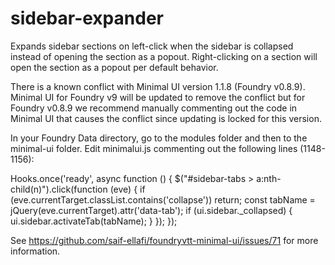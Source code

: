 # sidebar-expander

Expands sidebar sections on left-click when the sidebar is collapsed instead of opening the section as a popout. Right-clicking on a section will open the section as a popout per default behavior.

There is a known conflict with Minimal UI version 1.1.8 (Foundry v0.8.9). Minimal UI for Foundry v9 will be updated to remove the conflict but for Foundry v0.8.9 we recommend manually commenting out the code in Minimal UI that causes the conflict since updating is locked for this version.

In your Foundry Data directory, go to the modules folder and then to the minimal-ui folder. Edit minimalui.js commenting out the following lines (1148-1156):

Hooks.once('ready', async function () {
  $("#sidebar-tabs > a:nth-child(n)").click(function (eve) {
      if (eve.currentTarget.classList.contains('collapse')) return;
      const tabName = jQuery(eve.currentTarget).attr('data-tab');
      if (ui.sidebar._collapsed) {
          ui.sidebar.activateTab(tabName);
      }
  });
});

See https://github.com/saif-ellafi/foundryvtt-minimal-ui/issues/71 for more information.
